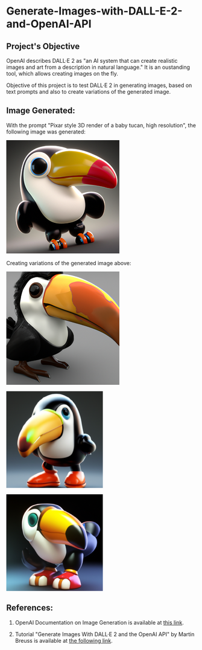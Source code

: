 # Generate-Images-with-DALL-E-2-and-OpenAI-API

## Project's Objective

OpenAI describes DALL·E 2 as "an AI system that can create realistic images and art from a description in natural language."  It is an oustanding tool, which allows creating images on the fly.

Objective of this project is to test DALL·E 2 in generating images, based on text prompts and also to create variations of the generated image.

## Image Generated:
With the prompt "Pixar style 3D render of a baby tucan, high resolution", the following image was generated:
<p align="left">
<img
  src="image.jpg"
  title="Generated Image"
  style="display: inline-block; margin: 0 auto; max-width: 300px">
</p>

Creating variations of the generated image above:

<p align="left">
<img
  src="image_0.jpg"
  title="Generated Image"
  style="display: inline-block; margin: 0 auto; max-width: 300px">
</p>
<p align="left">
<img
  src="image_1.jpg"
  title="Generated Image"
  style="display: inline-block; margin: 0 auto; max-width: 300px">
</p>
<p align="left">
<img
  src="image_2.jpg"
  title="Generated Image"
  style="display: inline-block; margin: 0 auto; max-width: 300px">
</p>

## References:

1. OpenAI Documentation on Image Generation is available at [this link](https://platform.openai.com/docs/guides/images).

2. Tutorial "Generate Images With DALL·E 2 and the OpenAI API" by Martin Breuss is available at [the following link](https://realpython.com/generate-images-with-dalle-openai-api/).

